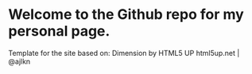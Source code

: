 # Welcome to the Github repo for my personal page.

Template for the site based on: 
Dimension by HTML5 UP
html5up.net | @ajlkn